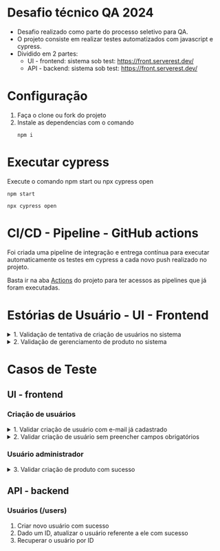 # Desafio técnico QA 2024 
- Desafio realizado como parte do processo seletivo para QA.
- O projeto consiste em realizar testes automatizados com javascript e cypress.
- Dividido em 2 partes:
  - UI - frontend: sistema sob test: https://front.serverest.dev/
  - API - backend: sistema sob test: https://front.serverest.dev/

# Configuração
1. Faça o clone ou fork do projeto
2. Instale as dependencias com o comando
     ```
    npm i
    ```

# Executar cypress
Execute o comando npm start ou npx cypress open
```
npm start
```
```
npx cypress open
```

# CI/CD - Pipeline - GitHub actions
Foi criada uma pipeline de integração e entrega contínua para executar automaticamente os testes em cypress a cada novo push realizado no projeto.

Basta ir na aba [Actions](https://github.com/pgondim/desafio-tecnico-qa-2024/actions) do projeto para ter acessos as pipelines que já foram executadas.

# Estórias de Usuário - UI - Frontend

<details>
  
<summary> 1. Validação de tentativa de criação de usuários no sistema </summary>
  
  **Descrição(Gherkin):**
  
  >***DADO*** que sou gerente do sistema
  >
  >***QUANDO*** alguém tentar cadastrar novo usuário administrador
  >
  >***E*** apresentar e-mail já cadastrado
  >
  >***OU*** não preencher os campos obrigatórios
  >
  >***ENTÃO*** deve ser apresentado mensagens claras sobre o motivo da criação ter falhado

</details>

<details>
  
<summary> 2. Validação de gerenciamento de produto no sistema</summary>
  
  **Descrição(Gherkin):**
  
  >***DADO*** que sou usuário administrador 
  >
  >***QUANDO*** fizer login no sistema
  >
  >***ENTÃO*** sou capaz de gerenciar produtos no sistema

</details>


# Casos de Teste
## UI - frontend
### Criação de usuários
<details>
  
<summary> 1. Validar criação de usuário com e-mail já cadastrado </summary>
  
**Passos:**

1. Clicar no botão Cadastrar
2. Preencher campo Nome com qualquer valor
3. Preencher campo e-mail com um valor que já conste no sistema
4. Preencher campo senha com qualquer valor
5. Clicar no botão Cadastrar

**Critério de aceite**

Deve ser apresentada a mensagem "Este email já está sendo usado" ao usuário

</details>

<details>
  
<summary> 2. Validar criação de usuário sem preencher campos obrigatórios </summary>
  
**Passos:**

1. Clicar no botão Cadastrar
2. Deixar campo Nome em branco
3. Deixar campo e-mail em branco
4. Deixar campo senha em branco
5. Clicar no botão Cadastrar

**Critério de aceite**

Deve ser apresentada uma mensagem para cada campo em branco: 

</details>

### Usuário administrador

<details>

<summary> 3. Validar criação de produto com sucesso </summary>
  
**Passos:**

1. Fazer login com usuário administrador 
2. Preencher campo Nome com qualquer valor
3. Preencher campo Preço com qualquer valor
4. Preencher campo Descrição com qualquer valor
5. Preencher campo Quantidade com qualquer valor
6. Clicar no botão Cadastrar

**Critério de aceite**

Deve ser apresentada um novo produto cadastrado com o mesmo nome, descrição e preço
- "Nome é obrigatório"
- "Email é obrigatório"
- "Password é obrigatório" 

</details>

## API - backend
### Usuários (/users)
1. Criar novo usuário com sucesso
2. Dado um ID, atualizar o usuário referente a ele com sucesso
3. Recuperar o usuário por ID


